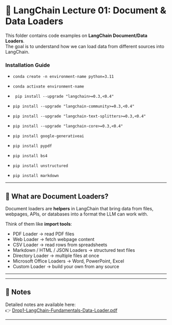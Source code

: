 # 📘 LangChain Lecture 01: Document & Data Loaders

This folder contains code examples on **LangChain Document/Data Loaders**.  
The goal is to understand how we can load data from different sources into LangChain.

### Installation Guide
- ``` conda create -n environment-name python=3.11 ```
- ``` conda activate environment-name ```

- ``` pip install --upgrade "langchain>=0.3,<0.4"```
- ``` pip install --upgrade "langchain-community>=0.3,<0.4" ```
- ``` pip install --upgrade "langchain-text-splitters>=0.3,<0.4" ```
- ``` pip install --upgrade "langchain-core>=0.3,<0.4" ```
- ``` pip install google-generativeai ```

- ``` pip install pypdf ```
- ``` pip install bs4 ```
- ``` pip install unstructured ```
- ``` pip install markdown  ```


---

## 🔎 What are Document Loaders?
Document loaders are **helpers** in LangChain that bring data from files, webpages, APIs, or databases into a format the LLM can work with.  

Think of them like **import tools**:
- PDF Loader → read PDF files
- Web Loader → fetch webpage content
- CSV Loader → read rows from spreadsheets
- Markdown / HTML / JSON Loaders → structured text files
- Directory Loader → multiple files at once
- Microsoft Office Loaders → Word, PowerPoint, Excel
- Custom Loader → build your own from any source

---

---

## 📄 Notes
Detailed notes are available here:  
👉 [Drop1-LangChain-Fundamentals-Data-Loader.pdf](./Drop1_LangChain_Fundamentals_and_Data_Loader.pdf)

---

